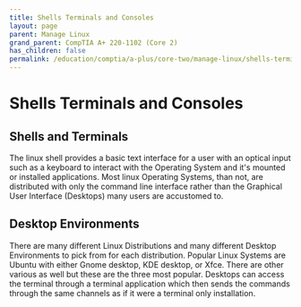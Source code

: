 ```yaml
---
title: Shells Terminals and Consoles
layout: page
parent: Manage Linux
grand_parent: CompTIA A+ 220-1102 (Core 2)
has_children: false
permalink: /education/comptia/a-plus/core-two/manage-linux/shells-terminals-and-consoles/
---
```


# Shells Terminals and Consoles

## Shells and Terminals

The linux shell provides a basic text interface for a user with an optical input such as a keyboard to interact with the Operating System and it's mounted or installed applications. Most linux Operating Systems, than not, are distributed with only the command line interface rather than the Graphical User Interface (Desktops) many users are accustomed to.

## Desktop Environments

There are many different Linux Distributions and many different Desktop Environments to pick from for each distribution. Popular Linux Systems are Ubuntu with either Gnome desktop, KDE desktop, or Xfce. There are other various as well but these are the three most popular. Desktops can access the terminal through a terminal application which then sends the commands through the same channels as if it were a terminal only installation.


